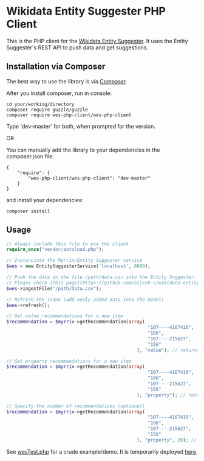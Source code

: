 # Wikidata Entity Suggester PHP Client

This is the PHP client for the [Wikidata Entity Suggester](https://github.com/nilesh-c/wikidata-entity-suggester). It uses the Entity Suggester's REST API to push data and get suggestions.

## Installation via Composer

The best way to use the library is via [Composer](http://getcomposer.org/).

After you install composer, run in console:

```
cd your/working/directory
composer require guzzle/guzzle
composer require wes-php-client/wes-php-client
```

Type 'dev-master' for both, when prompted for the version.

OR

You can manually add the library to your dependencies in the composer.json file:

```
{
    "require": {
        "wes-php-client/wes-php-client": "dev-master"
    }
}
```

and install your dependencies:

```
composer install
```

## Usage

``` php
// Always include this file to use the client
require_once("vendor/autoload.php");

// Instanciate the Myrrix/Entity Suggester service
$wes = new EntitySuggesterService('localhost', 8080);

// Push the data in the file /path/data.csv into the Entity Suggester.
// Please check [this page](https://github.com/nilesh-c/wikidata-entity-suggester/wiki/CSV-file-explanation) for info on how the data should be structured in the CSV file.
$wes->ingestFile("/path/data.csv");

// Refresh the index (add newly added data into the model)
$wes->refresh();

// Get value recommendations for a new item
$recommendation = $myrrix->getRecommendation(array(
                                                    "107----4167410",
                                                    "106",
                                                    "107----215627",
                                                    "156"
                                                ), "value"); // returns an array of property-value pairs and strengths (example: [["107----4167410",0.53],["373----Huntsville  Alabama",0.499]])

// Get property recommendations for a new item
$recommendation = $myrrix->getRecommendation(array(
                                                    "107----4167410",
                                                    "106",
                                                    "107----215627",
                                                    "156"
                                                ), "property"); // returns an array of properties and strengths (example: [["25",0.53],["156",0.499]])

// Specify the number of recommendations (optional)
$recommendation = $myrrix->getRecommendation(array(
                                                    "107----4167410",
                                                    "106",
                                                    "107----215627",
                                                    "156"
                                                ), "property", 20); // returns an array of 20 properties with strengths (example: [["25",0.53],["156",0.499]])

```

See [wesTest.php](wesTest.php) for a crude example/demo. It is temporarily deployed [here](173.0.50.123/wesTest.php).
